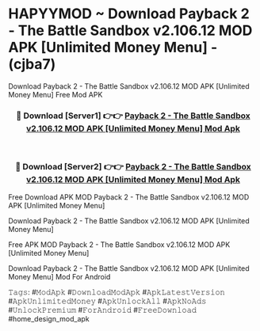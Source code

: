 # HAPYYMOD ~ Download Payback 2 - The Battle Sandbox v2.106.12 MOD APK [Unlimited Money Menu] - (cjba7)
Download Payback 2 - The Battle Sandbox v2.106.12 MOD APK [Unlimited Money Menu] Free Mod APK

<div align="center">
<h3>🔴 Download [Server1] 👉👉 <a href="https://apk-comot.site?title=Payback_2_-_The_Battle_Sandbox_v2.106.12_MOD_APK_[Unlimited_Money_Menu]">Payback 2 - The Battle Sandbox v2.106.12 MOD APK [Unlimited Money Menu] Mod Apk</a></h3><br>

<h3>🔴 Download [Server2] 👉👉 <a href="https://apk-comot.site?title=Payback_2_-_The_Battle_Sandbox_v2.106.12_MOD_APK_[Unlimited_Money_Menu]">Payback 2 - The Battle Sandbox v2.106.12 MOD APK [Unlimited Money Menu] Mod Apk</a></h3>
</div>


Free Download APK MOD Payback 2 - The Battle Sandbox v2.106.12 MOD APK [Unlimited Money Menu]

Download Payback 2 - The Battle Sandbox v2.106.12 MOD APK [Unlimited Money Menu] 

Free APK MOD Payback 2 - The Battle Sandbox v2.106.12 MOD APK [Unlimited Money Menu] 

Download Payback 2 - The Battle Sandbox v2.106.12 MOD APK [Unlimited Money Menu] Mod For Android

𝚃𝚊𝚐𝚜: #𝙼𝚘𝚍𝙰𝚙𝚔 #𝙳𝚘𝚠𝚗𝚕𝚘𝚊𝚍𝙼𝚘𝚍𝙰𝚙𝚔 #𝙰𝚙𝚔𝙻𝚊𝚝𝚎𝚜𝚝𝚅𝚎𝚛𝚜𝚒𝚘𝚗 #𝙰𝚙𝚔𝚄𝚗𝚕𝚒𝚖𝚒𝚝𝚎𝚍𝙼𝚘𝚗𝚎𝚢 #𝙰𝚙𝚔𝚄𝚗𝚕𝚘𝚌𝚔𝙰𝚕𝚕 #𝙰𝚙𝚔𝙽𝚘𝙰𝚍𝚜 #𝚄𝚗𝚕𝚘𝚌𝚔𝙿𝚛𝚎𝚖𝚒𝚞𝚖 #𝙵𝚘𝚛𝙰𝚗𝚍𝚛𝚘𝚒𝚍 #𝙵𝚛𝚎𝚎𝙳𝚘𝚠𝚗𝚕𝚘𝚊𝚍 #home_design_mod_apk